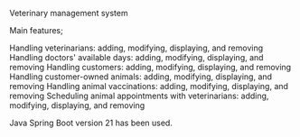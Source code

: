 Veterinary management system

Main features;


Handling veterinarians: adding, modifying, displaying, and removing
Handling doctors' available days: adding, modifying, displaying, and removing
Handling customers: adding, modifying, displaying, and removing
Handling customer-owned animals: adding, modifying, displaying, and removing
Handling animal vaccinations: adding, modifying, displaying, and removing
Scheduling animal appointments with veterinarians: adding, modifying, displaying, and removing


Java Spring Boot version 21 has been used.
